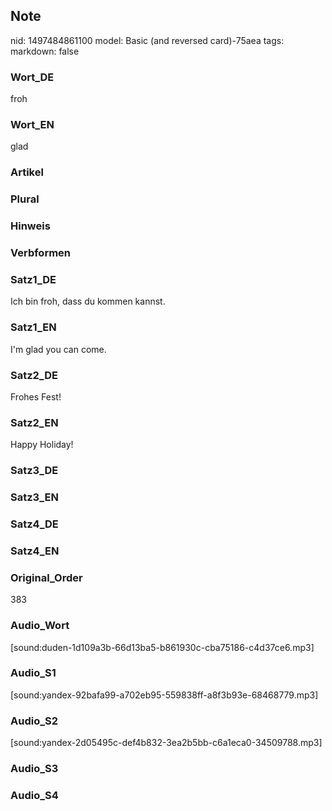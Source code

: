 ## Note
nid: 1497484861100
model: Basic (and reversed card)-75aea
tags: 
markdown: false

### Wort_DE
froh

### Wort_EN
glad

### Artikel


### Plural


### Hinweis


### Verbformen


### Satz1_DE
Ich bin froh, dass du kommen kannst.

### Satz1_EN
I'm glad you can come.

### Satz2_DE
Frohes Fest!

### Satz2_EN
Happy Holiday!

### Satz3_DE


### Satz3_EN


### Satz4_DE


### Satz4_EN


### Original_Order
383

### Audio_Wort
[sound:duden-1d109a3b-66d13ba5-b861930c-cba75186-c4d37ce6.mp3]

### Audio_S1
[sound:yandex-92bafa99-a702eb95-559838ff-a8f3b93e-68468779.mp3]

### Audio_S2
[sound:yandex-2d05495c-def4b832-3ea2b5bb-c6a1eca0-34509788.mp3]

### Audio_S3


### Audio_S4

